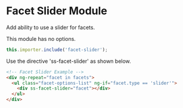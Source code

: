 # Facet Slider Module

Add ability to use a slider for facets.

This module has no options.

```js
this.importer.include('facet-slider');
```

Use the directive 'ss-facet-slider' as shown below.

```html
<!-- Facet Slider Example -->
<div ng-repeat="facet in facets">
  <ul class="facet-options-list" ng-if="facet.type == 'slider'">
    <div ss-facet-slider="facet"></div>
  </ul>
</div>
```
